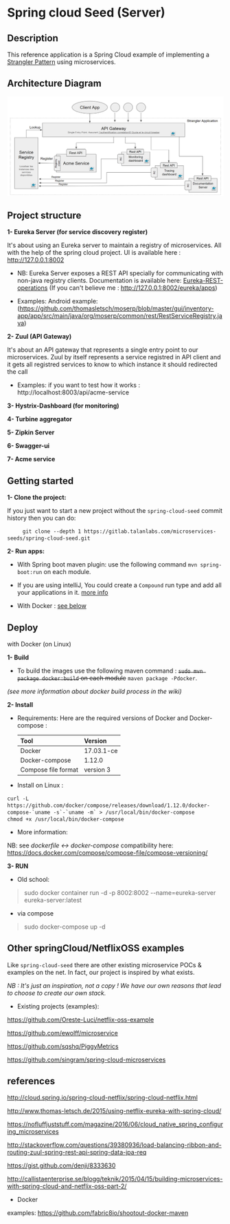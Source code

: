 # Spring cloud Seed (Server)

## Description 

This reference application is a Spring Cloud example of implementing a [Strangler Pattern](https://www.martinfowler.com/bliki/StranglerApplication.html) using microservices. 

## Architecture Diagram

![](architecture_diagram.PNG)

## Project structure

**1- Eureka Server (for service discovery register)** 

It's about using an Eureka server to maintain a registry of microservices. All with the help of the spring cloud project.
UI is available here : http://127.0.0.1:8002

- NB: Eureka Server exposes a REST API specially for communicating with non-java registry clients. Documentation is available here: [Eureka-REST-operations](https://github.com/Netflix/eureka/wiki/Eureka-REST-operations)
(If you can't believe me : http://127.0.0.1:8002/eureka/apps)

- Examples: Android example: (https://github.com/thomasletsch/moserp/blob/master/gui/inventory-app/app/src/main/java/org/moserp/common/rest/RestServiceRegistry.java)

**2- Zuul (API Gateway)**
 
 It's about an API gateway that represents a single entry point to our microservices. Zuul by itself represents a service registred in API client and it gets all registred services to know to which instance it should redirected the call

- Examples: if you want to test how it works : http://localhost:8003/api/acme-service

**3- Hystrix-Dashboard (for monitoring)**

**4- Turbine aggregator**

**5- Zipkin Server**

**6- Swagger-ui**

**7- Acme service**

## Getting started 

**1- Clone the project:**

If you just want to start a new project without the `spring-cloud-seed` commit history then you can do:

         git clone --depth 1 https://gitlab.talanlabs.com/microservices-seeds/spring-cloud-seed.git
        
**2- Run apps:**

- With Spring boot maven plugin:  use the following command `mvn spring-boot:run` on each module.

- If you are using intelliJ, You could create a `Compound` run type and add all your applications in it. [more info](http://stackoverflow.com/questions/36055601/is-there-a-way-to-run-multiple-spring-boot-applications-with-a-single-running-co)

- With Docker : [see below](https://gitlab.talanlabs.com/microservices-seeds/spring-cloud-seed#Deploy)

## Deploy

with Docker (on Linux)

**1- Build**

- To build the images use the following maven command :  ~~`sudo mvn package docker:build` on each module~~ `maven package -Pdocker`. 

*(see more information about docker build process in the wiki)*

**2- Install**

- Requirements: Here are the required versions of Docker and Docker-compose :

    Tool  | Version
    ------------- | -------------
    Docker  |  17.03.1-ce
    Docker-compose | 1.12.0
    Compose file format | version 3

- Install on Linux :

```
curl -L https://github.com/docker/compose/releases/download/1.12.0/docker-compose-`uname -s`-`uname -m` > /usr/local/bin/docker-compose
chmod +x /usr/local/bin/docker-compose
```

- More information:

NB: see *dockerfile <-> docker-compose* compatibility here: https://docs.docker.com/compose/compose-file/compose-versioning/

**3- RUN**

- Old school:

> sudo docker container run -d -p 8002:8002 --name=eureka-server eureka-server:latest

- via compose

> sudo docker-compose up -d

## Other springCloud/NetflixOSS examples

Like `spring-cloud-seed` there are other existing microservice POCs & examples on the net. In fact, our project is inspired by  what exists.

*NB : It's just an inspiration, not a copy ! We have our own reasons that lead to choose to create our own stack.*

- Existing projects (examples):

https://github.com/Oreste-Luci/netflix-oss-example

https://github.com/ewolff/microservice

https://github.com/sqshq/PiggyMetrics

https://github.com/singram/spring-cloud-microservices

## references

http://cloud.spring.io/spring-cloud-netflix/spring-cloud-netflix.html

http://www.thomas-letsch.de/2015/using-netflix-eureka-with-spring-cloud/

https://nofluffjuststuff.com/magazine/2016/06/cloud_native_spring_configuring_microservices

http://stackoverflow.com/questions/39380936/load-balancing-ribbon-and-routing-zuul-spring-rest-api-spring-data-jpa-req

https://gist.github.com/denji/8333630

http://callistaenterprise.se/blogg/teknik/2015/04/15/building-microservices-with-spring-cloud-and-netflix-oss-part-2/

- Docker 

examples: https://github.com/fabric8io/shootout-docker-maven



